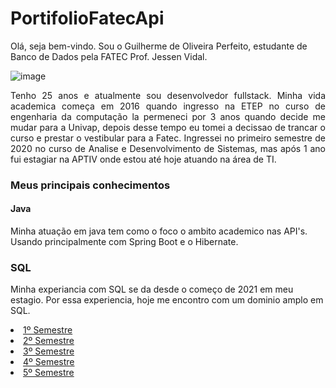 # PortifolioFatecApi

Olá, seja bem-vindo. Sou o Guilherme de Oliveira Perfeito, estudante de Banco de Dados pela FATEC Prof. Jessen Vidal.

![image](https://user-images.githubusercontent.com/37739397/203433212-ef74aed1-d9f4-42ef-aee9-ae2f75001d1d.png)

<p align="justify">Tenho 25 anos e atualmente sou desenvolvedor fullstack. Minha vida academica começa em 2016 quando ingresso na ETEP no curso de engenharia da computação la permeneci por 3 anos quando decide me mudar para a Univap, depois desse tempo eu tomei a decissao de trancar o curso e prestar o vestibular para a Fatec.
Ingressei no primeiro semestre de 2020 no curso de Analise e Desenvolvimento de Sistemas, mas após 1 ano fui estagiar na APTIV onde estou até hoje atuando na área de TI.</p>


### Meus principais conhecimentos

#### Java

Minha atuação em java tem como o foco o ambito academico nas API's.
Usando principalmente com Spring Boot e o Hibernate.

### SQL

Minha experiancia com SQL se da desde o começo de 2021 em meu estagio.
Por essa experiencia, hoje me encontro com um dominio amplo em SQL.


<li><a href="https://github.com/guitambau/PortifolioFatecApi/blob/main/Projetos/1°%20Semetre.md">1º Semestre</a></li>

<li><a href="https://github.com/guitambau/PortifolioFatecApi/blob/main/Projetos/2°%20Semetre.md">2º Semestre</a></li>

<li><a href="https://github.com/guitambau/PortifolioFatecApi/blob/main/Projetos/3°%20Semetre.md">3º Semestre</a></li>

<li><a href="https://github.com/guitambau/PortifolioFatecApi/blob/main/Projetos/4°%20Semestre.md">4º Semestre</a></li>

<li><a href="https://github.com/guitambau/PortifolioFatecApi/blob/main/Projetos/5°%20Semestre.md">5º Semestre</a></li>






